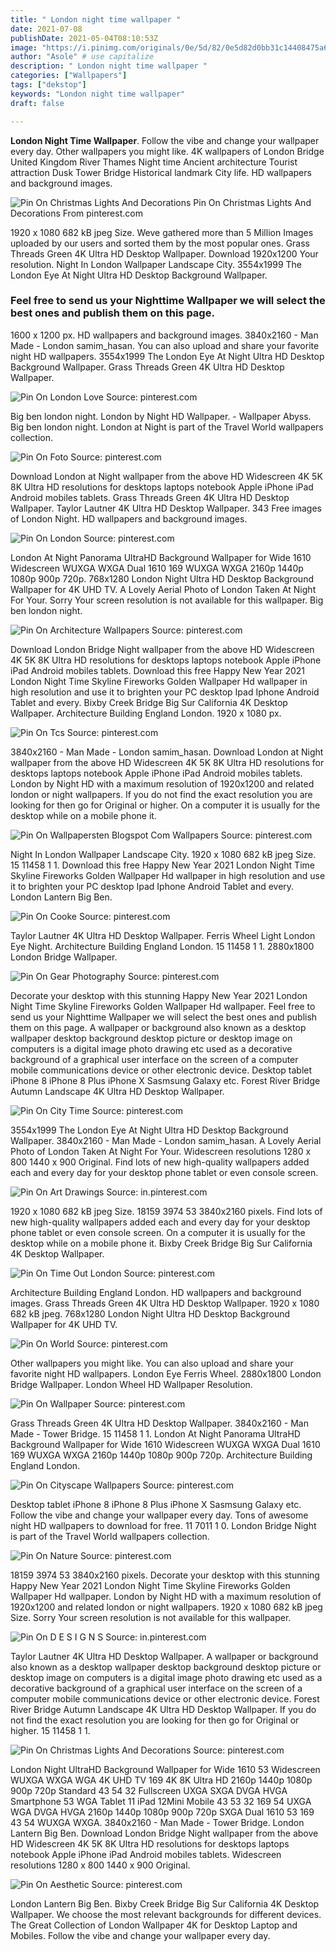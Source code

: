 ```yaml
---
title: " London night time wallpaper "
date: 2021-07-08
publishDate: 2021-05-04T08:10:53Z
image: "https://i.pinimg.com/originals/0e/5d/82/0e5d82d0bb31c14408475a67fbc6bdbe.jpg"
author: "Asole" # use capitalize
description: " London night time wallpaper "
categories: ["Wallpapers"]
tags: ["dekstop"]
keywords: "London night time wallpaper"
draft: false

---
```



**London Night Time Wallpaper**. Follow the vibe and change your wallpaper every day. Other wallpapers you might like. 4K wallpapers of London Bridge United Kingdom River Thames Night time Ancient architecture Tourist attraction Dusk Tower Bridge Historical landmark City life. HD wallpapers and background images.

![Pin On Christmas Lights And Decorations](https://i.pinimg.com/originals/56/2d/23/562d23689149363c55260e1e4ae21cd0.jpg "Pin On Christmas Lights And Decorations")
Pin On Christmas Lights And Decorations From pinterest.com


1920 x 1080 682 kB jpeg Size. Weve gathered more than 5 Million Images uploaded by our users and sorted them by the most popular ones. Grass Threads Green 4K Ultra HD Desktop Wallpaper. Download 1920x1200 Your resolution. Night In London Wallpaper Landscape City. 3554x1999 The London Eye At Night Ultra HD Desktop Background Wallpaper.

### Feel free to send us your Nighttime Wallpaper we will select the best ones and publish them on this page.

1600 x 1200 px. HD wallpapers and background images. 3840x2160 - Man Made - London samim_hasan. You can also upload and share your favorite night HD wallpapers. 3554x1999 The London Eye At Night Ultra HD Desktop Background Wallpaper. Grass Threads Green 4K Ultra HD Desktop Wallpaper.


![Pin On London Love](https://i.pinimg.com/originals/2c/74/f5/2c74f5f32fb2dfd8c47f98e463d7ae56.jpg "Pin On London Love")
Source: pinterest.com

Big ben london night. London by Night HD Wallpaper. - Wallpaper Abyss. Big ben london night. London at Night is part of the Travel World wallpapers collection.

![Pin On Foto](https://i.pinimg.com/originals/6d/19/52/6d1952b8b70052eb9c363c7b08b4efce.jpg "Pin On Foto")
Source: pinterest.com

Download London at Night wallpaper from the above HD Widescreen 4K 5K 8K Ultra HD resolutions for desktops laptops notebook Apple iPhone iPad Android mobiles tablets. Grass Threads Green 4K Ultra HD Desktop Wallpaper. Taylor Lautner 4K Ultra HD Desktop Wallpaper. 343 Free images of London Night. HD wallpapers and background images.

![Pin On London](https://i.pinimg.com/originals/42/4c/5b/424c5bbf5661b261eab49c32a84d0e93.jpg "Pin On London")
Source: pinterest.com

London At Night Panorama UltraHD Background Wallpaper for Wide 1610 Widescreen WUXGA WXGA Dual 1610 169 WUXGA WXGA 2160p 1440p 1080p 900p 720p. 768x1280 London Night Ultra HD Desktop Background Wallpaper for 4K UHD TV. A Lovely Aerial Photo of London Taken At Night For Your. Sorry Your screen resolution is not available for this wallpaper. Big ben london night.

![Pin On Architecture Wallpapers](https://i.pinimg.com/originals/9c/0b/87/9c0b87c9f3ece95aab4a3cbc9024cc86.jpg "Pin On Architecture Wallpapers")
Source: pinterest.com

Download London Bridge Night wallpaper from the above HD Widescreen 4K 5K 8K Ultra HD resolutions for desktops laptops notebook Apple iPhone iPad Android mobiles tablets. Download this free Happy New Year 2021 London Night Time Skyline Fireworks Golden Wallpaper Hd wallpaper in high resolution and use it to brighten your PC desktop Ipad Iphone Android Tablet and every. Bixby Creek Bridge Big Sur California 4K Desktop Wallpaper. Architecture Building England London. 1920 x 1080 px.

![Pin On Tcs](https://i.pinimg.com/originals/75/f7/c9/75f7c968e6fdf88748a2e4afdb536913.jpg "Pin On Tcs")
Source: pinterest.com

3840x2160 - Man Made - London samim_hasan. Download London at Night wallpaper from the above HD Widescreen 4K 5K 8K Ultra HD resolutions for desktops laptops notebook Apple iPhone iPad Android mobiles tablets. London by Night HD with a maximum resolution of 1920x1200 and related london or night wallpapers. If you do not find the exact resolution you are looking for then go for Original or higher. On a computer it is usually for the desktop while on a mobile phone it.

![Pin On Wallpapersten Blogspot Com Wallpapers](https://i.pinimg.com/originals/e0/69/91/e0699112e7bc94edb2e7583958af5228.jpg "Pin On Wallpapersten Blogspot Com Wallpapers")
Source: pinterest.com

Night In London Wallpaper Landscape City. 1920 x 1080 682 kB jpeg Size. 15 11458 1 1. Download this free Happy New Year 2021 London Night Time Skyline Fireworks Golden Wallpaper Hd wallpaper in high resolution and use it to brighten your PC desktop Ipad Iphone Android Tablet and every. London Lantern Big Ben.

![Pin On Cooke](https://i.pinimg.com/736x/9f/2c/08/9f2c08c7f10f2996b8bd620c19f8ffe8.jpg "Pin On Cooke")
Source: pinterest.com

Taylor Lautner 4K Ultra HD Desktop Wallpaper. Ferris Wheel Light London Eye Night. Architecture Building England London. 15 11458 1 1. 2880x1800 London Bridge Wallpaper.

![Pin On Gear Photography](https://i.pinimg.com/originals/dc/4a/79/dc4a79c0a48c82e91dbc9662730611c0.jpg "Pin On Gear Photography")
Source: pinterest.com

Decorate your desktop with this stunning Happy New Year 2021 London Night Time Skyline Fireworks Golden Wallpaper Hd wallpaper. Feel free to send us your Nighttime Wallpaper we will select the best ones and publish them on this page. A wallpaper or background also known as a desktop wallpaper desktop background desktop picture or desktop image on computers is a digital image photo drawing etc used as a decorative background of a graphical user interface on the screen of a computer mobile communications device or other electronic device. Desktop tablet iPhone 8 iPhone 8 Plus iPhone X Sasmsung Galaxy etc. Forest River Bridge Autumn Landscape 4K Ultra HD Desktop Wallpaper.

![Pin On City Time](https://i.pinimg.com/564x/6d/7f/9c/6d7f9c0d2edec4bb90a3b9b64f792504.jpg "Pin On City Time")
Source: pinterest.com

3554x1999 The London Eye At Night Ultra HD Desktop Background Wallpaper. 3840x2160 - Man Made - London samim_hasan. A Lovely Aerial Photo of London Taken At Night For Your. Widescreen resolutions 1280 x 800 1440 x 900 Original. Find lots of new high-quality wallpapers added each and every day for your desktop phone tablet or even console screen.

![Pin On Art Drawings](https://i.pinimg.com/originals/59/9a/4b/599a4b48bd4378d222e810f09ab8150d.jpg "Pin On Art Drawings")
Source: in.pinterest.com

1920 x 1080 682 kB jpeg Size. 18159 3974 53 3840x2160 pixels. Find lots of new high-quality wallpapers added each and every day for your desktop phone tablet or even console screen. On a computer it is usually for the desktop while on a mobile phone it. Bixby Creek Bridge Big Sur California 4K Desktop Wallpaper.

![Pin On Time Out London](https://i.pinimg.com/originals/8b/0d/48/8b0d482aa9491c3739ccecc0da5bdc95.jpg "Pin On Time Out London")
Source: pinterest.com

Architecture Building England London. HD wallpapers and background images. Grass Threads Green 4K Ultra HD Desktop Wallpaper. 1920 x 1080 682 kB jpeg. 768x1280 London Night Ultra HD Desktop Background Wallpaper for 4K UHD TV.

![Pin On World](https://i.pinimg.com/originals/41/42/89/414289835d3ef5a83dc306fb031e5231.jpg "Pin On World")
Source: pinterest.com

Other wallpapers you might like. You can also upload and share your favorite night HD wallpapers. London Eye Ferris Wheel. 2880x1800 London Bridge Wallpaper. London Wheel HD Wallpaper Resolution.

![Pin On Wallpaper](https://i.pinimg.com/originals/62/85/a9/6285a90254a1290db17306587cf434c1.jpg "Pin On Wallpaper")
Source: pinterest.com

Grass Threads Green 4K Ultra HD Desktop Wallpaper. 3840x2160 - Man Made - Tower Bridge. 15 11458 1 1. London At Night Panorama UltraHD Background Wallpaper for Wide 1610 Widescreen WUXGA WXGA Dual 1610 169 WUXGA WXGA 2160p 1440p 1080p 900p 720p. Architecture Building England London.

![Pin On Cityscape Wallpapers](https://i.pinimg.com/originals/47/71/5a/47715a1942522e308b3cfc397709d7eb.jpg "Pin On Cityscape Wallpapers")
Source: pinterest.com

Desktop tablet iPhone 8 iPhone 8 Plus iPhone X Sasmsung Galaxy etc. Follow the vibe and change your wallpaper every day. Tons of awesome night HD wallpapers to download for free. 11 7011 1 0. London Bridge Night is part of the Travel World wallpapers collection.

![Pin On Nature](https://i.pinimg.com/originals/d4/db/6e/d4db6e7814413fdd9edb97ef653b85e0.jpg "Pin On Nature")
Source: pinterest.com

18159 3974 53 3840x2160 pixels. Decorate your desktop with this stunning Happy New Year 2021 London Night Time Skyline Fireworks Golden Wallpaper Hd wallpaper. London by Night HD with a maximum resolution of 1920x1200 and related london or night wallpapers. 1920 x 1080 682 kB jpeg Size. Sorry Your screen resolution is not available for this wallpaper.

![Pin On D E S I G N S](https://i.pinimg.com/originals/94/5c/1c/945c1c18e35b374994370e91d6d417e8.jpg "Pin On D E S I G N S")
Source: in.pinterest.com

Taylor Lautner 4K Ultra HD Desktop Wallpaper. A wallpaper or background also known as a desktop wallpaper desktop background desktop picture or desktop image on computers is a digital image photo drawing etc used as a decorative background of a graphical user interface on the screen of a computer mobile communications device or other electronic device. Forest River Bridge Autumn Landscape 4K Ultra HD Desktop Wallpaper. If you do not find the exact resolution you are looking for then go for Original or higher. 15 11458 1 1.

![Pin On Christmas Lights And Decorations](https://i.pinimg.com/originals/56/2d/23/562d23689149363c55260e1e4ae21cd0.jpg "Pin On Christmas Lights And Decorations")
Source: pinterest.com

London Night UltraHD Background Wallpaper for Wide 1610 53 Widescreen WUXGA WXGA WGA 4K UHD TV 169 4K 8K Ultra HD 2160p 1440p 1080p 900p 720p Standard 43 54 32 Fullscreen UXGA SXGA DVGA HVGA Smartphone 53 WGA Tablet 11 iPad 12Mini Mobile 43 53 32 169 54 UXGA WGA DVGA HVGA 2160p 1440p 1080p 900p 720p SXGA Dual 1610 53 169 43 54 WUXGA WXGA. 3840x2160 - Man Made - Tower Bridge. London Lantern Big Ben. Download London Bridge Night wallpaper from the above HD Widescreen 4K 5K 8K Ultra HD resolutions for desktops laptops notebook Apple iPhone iPad Android mobiles tablets. Widescreen resolutions 1280 x 800 1440 x 900 Original.

![Pin On Aesthetic](https://i.pinimg.com/originals/0e/5d/82/0e5d82d0bb31c14408475a67fbc6bdbe.jpg "Pin On Aesthetic")
Source: pinterest.com

London Lantern Big Ben. Bixby Creek Bridge Big Sur California 4K Desktop Wallpaper. We choose the most relevant backgrounds for different devices. The Great Collection of London Wallpaper 4K for Desktop Laptop and Mobiles. Follow the vibe and change your wallpaper every day.

